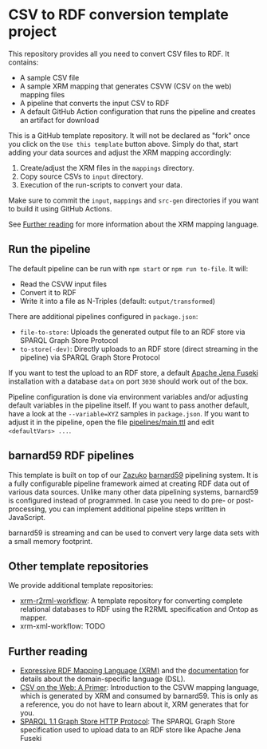 # CSV to RDF conversion template project

This repository provides all you need to convert CSV files to RDF. It contains:

- A sample CSV file
- A sample XRM mapping that generates CSVW (CSV on the web) mapping files
- A pipeline that converts the input CSV to RDF
- A default GitHub Action configuration that runs the pipeline and creates an artifact for download

This is a GitHub template repository. It will not be declared as "fork" once you click on the `Use this template` button above. Simply do that, start adding your data sources and adjust the XRM mapping accordingly:

1. Create/adjust the XRM files in the `mappings` directory.
2. Copy source CSVs to `input` directory.
3. Execution of the run-scripts to convert your data.

Make sure to commit the `input`, `mappings` and `src-gen` directories if you want to build it using GitHub Actions.

See [Further reading](#further-reading) for more information about the XRM mapping language.


## 



## Run the pipeline

The default pipeline can be run with `npm start` or `npm run to-file`. It will:

- Read the CSVW input files
- Convert it to RDF
- Write it into a file as N-Triples (default: `output/transformed`)

There are additional pipelines configured in `package.json`:

* `file-to-store`: Uploads the generated output file to an RDF store via SPARQL Graph Store Protocol
* `to-store(-dev)`: Directly uploads to an RDF store (direct streaming in the pipeline) via SPARQL Graph Store Protocol

If you want to test the upload to an RDF store, a default [Apache Jena Fuseki](https://jena.apache.org/index.html) installation with a database `data` on port `3030` should work out of the box.

Pipeline configuration is done via environment variables and/or adjusting default variables in the pipeline itself. If you want to pass another default, have a look at the `--variable=XYZ` samples in `package.json`. If you want to adjust it in the pipeline, open the file [pipelines/main.ttl](pipelines/main.ttl) and edit `<defaultVars> ...`.


## barnard59 RDF pipelines

This template is built on top of our [Zazuko](https://zazuko.com/) [barnard59](https://github.com/zazuko/barnard59) pipelining system. It is a fully configurable pipeline framework aimed at creating RDF data out of various data sources. Unlike many other data pipelining systems, barnard59 is configured instead of programmed. In case you need to do pre- or post-processing, you can implement additional pipeline steps written in JavaScript.

barnard59 is streaming and can be used to convert very large data sets with a small memory footprint.

## Other template repositories

We provide additional template repositories:

* [xrm-r2rml-workflow](https://github.com/zazuko/xrm-r2rml-workflow):  A template repository for converting complete relational databases to RDF using the R2RML specification and Ontop as mapper.
* xrm-xml-workflow: TODO

## Further reading

* [Expressive RDF Mapping Language (XRM)](https://zazuko.com/products/expressive-rdf-mapper/) and the [documentation](https://github.com/zazuko/expressive-rdf-mapper) for details about the domain-specific language (DSL).
* [CSV on the Web: A Primer](https://www.w3.org/TR/tabular-data-primer/): Introduction to the CSVW mapping language, which is generated by XRM and consumed by barnard59. This is only as a reference, you do not have to learn about it, XRM generates that for you.
* [SPARQL 1.1 Graph Store HTTP Protocol](https://www.w3.org/TR/sparql11-http-rdf-update/): The SPARQL Graph Store specification used to upload data to an RDF store like Apache Jena Fuseki

